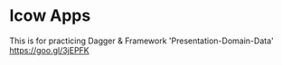 # Icow Apps
This is for practicing Dagger &amp; Framework 'Presentation-Domain-Data'
https://goo.gl/3jEPFK
